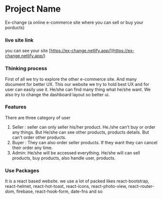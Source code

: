 # Project Name
Ex-change (a online e-commerce site where you can sell or buy your porducts)

### live site link
you can see your site
[https://ex-change.netlify.app/](https://ex-change.netlify.app/) 

### Thinking process
First of all we try to explore  the other e-commerce site. And many document for better UX. This our website we try to hold best UX and for user can easily use it. He/she can find many thing what he/she want. We also try to change the dashboard layout so better ui. 

### Features
There are three category of user
1. Seller :  seller can only seller his/her product. He./she can't buy or order any things. But He/she can see other products, products details. But can't order other products.
2. Buyer : They can also order seller products. If they want they can cancel their order any time.
3. Admin:  He/she will be accessed everything. He/she will can sell products, buy products, also handle user, products.

### Use Packages
It is a react based website. we use a lot of packed likes react-bootstrap, react-helmet, react-hot-toast, react-icons, react-photo-view, react-router-dom, firebase, react-hook-form, date-fns and so


